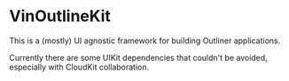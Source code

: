 # VinOutlineKit

This is a (mostly) UI agnostic framework for building Outliner applications.

Currently there are some UIKit dependencies that couldn't be avoided, especially
with CloudKit collaboration.
